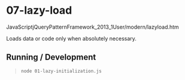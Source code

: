 07-lazy-load
============

JavaScriptjQueryPatternFramework_2013_1User/modern/lazyload.htm

Loads data or code only when absolutely necessary.

## Running / Development

> `node 01-lazy-initialization.js`
